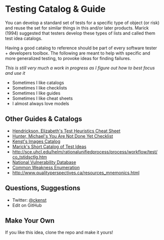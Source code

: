 # Testing Catalog & Guide

You can develop a standard set of tests for a specific type of object (or risk) and reuse the set for similar things in this and/or later products. Marick (1994) suggested that testers develop these types of lists and called them test idea catalogs. 

Having a good catalog to reference should be part of every software tester + developers toolbox. The following are meant to help with specific and more generalized testing, to provoke ideas for finding failures.

*This is still very much a work in progress as I figure out how to best focus and use it*

- Sometimes I like catalogs
- Sometimes I like checklists
- Sometimes I like guides
- Sometimes I like cheat sheets
- I almost always love models


## Other Guides & Catalogs

* [Hendrickson, Elizabeth's Test Heuristics Cheat Sheet](http://testobsessed.com/wp-content/uploads/2011/04/testheuristicscheatsheetv1.pdf)
* [Hunter, Michael's You Are Not Done Yet Checklist](http://thebraidytester.com/downloads/YouAreNotDoneYet.pdf)
* [Kenst's Images Catalog](https://github.com/ckenst/images_catalog)
* [Marick's Short Catalog of Test Ideas](http://www.exampler.com/testing-com/writings/short-catalog.pdf)
* http://sce.uhcl.edu/helm/rationalunifiedprocess/process/workflow/test/co_tstidsctlg.htm
* [National Vulnerability Database](https://nvd.nist.gov/)
* [Common Weakness Enumeration](https://nvd.nist.gov/vuln/categories)
* http://www.qualityperspectives.ca/resources_mnemonics.html

## Questions, Suggestions

* Twitter: [@ckenst](http://twitter.com/ckenst)
* Edit on GitHub

## Make Your Own

If you like this idea, clone the repo and make it yours!
